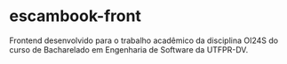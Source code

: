 # escambook-front
Frontend desenvolvido para o trabalho acadêmico da disciplina OI24S do curso de Bacharelado em Engenharia de Software da UTFPR-DV.
